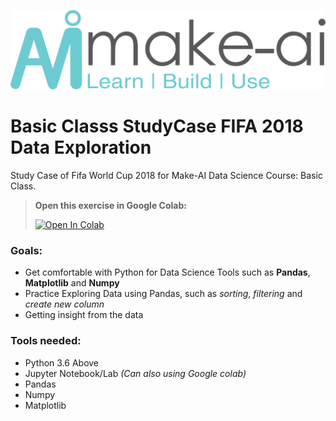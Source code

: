 ![make-ai-logo](https://github.com/BenedictusAryo/konten_image/raw/master/makeailogo_hitam.png)

# Basic Classs StudyCase FIFA 2018 Data Exploration

Study Case of Fifa World Cup 2018 for Make-AI Data Science Course: Basic Class.

> **Open this exercise in Google Colab:** 
>
> [![Open In Colab](https://colab.research.google.com/assets/colab-badge.svg)](https://colab.research.google.com/github/Make-AI-Indonesia/BasicClasssStudyCase_FIFA2018/blob/master/Study%20Case%20Basic%20Class.ipynb)

### Goals:
* Get comfortable with Python for Data Science Tools such as **Pandas**, **Matplotlib** and **Numpy**
* Practice Exploring Data using Pandas, such as _sorting_, _filtering_ and _create new column_
* Getting insight from the data
 
### Tools needed:
* Python 3.6 Above
* Jupyter Notebook/Lab  _(Can also using Google colab)_
* Pandas
* Numpy
* Matplotlib

